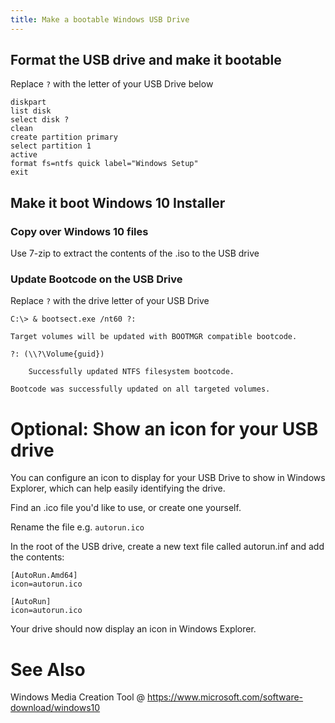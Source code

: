 ```yaml
---
title: Make a bootable Windows USB Drive
---
```


## Format the USB drive and make it bootable

Replace ``?`` with the letter of your USB Drive below

```
diskpart
list disk
select disk ?
clean
create partition primary
select partition 1
active
format fs=ntfs quick label="Windows Setup"
exit
``` 


## Make it boot Windows 10 Installer

### Copy over Windows 10 files

Use 7-zip to extract the contents of the .iso to the USB drive


### Update Bootcode on the USB Drive

Replace ``?`` with the drive letter of your USB Drive

```
C:\> & bootsect.exe /nt60 ?:

Target volumes will be updated with BOOTMGR compatible bootcode.

?: (\\?\Volume{guid})

    Successfully updated NTFS filesystem bootcode.

Bootcode was successfully updated on all targeted volumes.
```

# Optional: Show an icon for your USB drive

You can configure an icon to display for your USB Drive to show in Windows Explorer, which can help easily identifying the drive.

Find an .ico file you'd like to use, or create one yourself.

Rename the file e.g. `autorun.ico`

In the root of the USB drive, create a new text file called autorun.inf and add the contents:

```
[AutoRun.Amd64]
icon=autorun.ico

[AutoRun]
icon=autorun.ico
```

Your drive should now display an icon in Windows Explorer.

# See Also

Windows Media Creation Tool @ https://www.microsoft.com/software-download/windows10